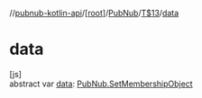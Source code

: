 //[pubnub-kotlin-api](../../../../index.md)/[[root]](../../index.md)/[PubNub](../index.md)/[T$13](index.md)/[data](data.md)

# data

[js]\
abstract var [data](data.md): [PubNub.SetMembershipObject](../-set-membership-object/index.md)
